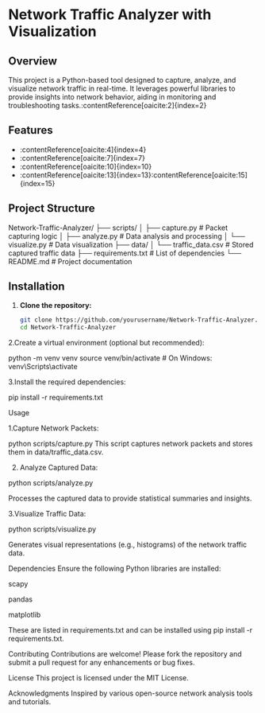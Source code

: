 # Network Traffic Analyzer with Visualization

## Overview

This project is a Python-based tool designed to capture, analyze, and visualize network traffic in real-time. It leverages powerful libraries to provide insights into network behavior, aiding in monitoring and troubleshooting tasks.:contentReference[oaicite:2]{index=2}

## Features

- :contentReference[oaicite:4]{index=4}
- :contentReference[oaicite:7]{index=7}
- :contentReference[oaicite:10]{index=10}
- :contentReference[oaicite:13]{index=13}:contentReference[oaicite:15]{index=15}

## Project Structure

Network-Traffic-Analyzer/
├── scripts/
│ ├── capture.py # Packet capturing logic
│ ├── analyze.py # Data analysis and processing
│ └── visualize.py # Data visualization
├── data/
│ └── traffic_data.csv # Stored captured traffic data
├── requirements.txt # List of dependencies
└── README.md # Project documentation

## Installation

1. **Clone the repository:**

   ```bash
   git clone https://github.com/yourusername/Network-Traffic-Analyzer.git
   cd Network-Traffic-Analyzer

2.Create a virtual environment (optional but recommended):

python -m venv venv
source venv/bin/activate  # On Windows: venv\Scripts\activate

3.Install the required dependencies:

pip install -r requirements.txt


Usage

1.Capture Network Packets:

python scripts/capture.py
This script captures network packets and stores them in data/traffic_data.csv.

2. Analyze Captured Data:

python scripts/analyze.py

Processes the captured data to provide statistical summaries and insights.

3.Visualize Traffic Data:

python scripts/visualize.py

Generates visual representations (e.g., histograms) of the network traffic data.

Dependencies
Ensure the following Python libraries are installed:

scapy

pandas

matplotlib


These are listed in requirements.txt and can be installed using pip install -r requirements.txt.

Contributing
Contributions are welcome! Please fork the repository and submit a pull request for any enhancements or bug fixes.

License
This project is licensed under the MIT License.

Acknowledgments
Inspired by various open-source network analysis tools and tutorials.

